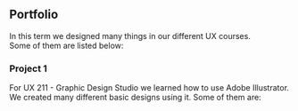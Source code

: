 ## Portfolio

In this term we designed many things in our different UX courses. </br>
Some of them are listed below: </br>

### Project 1
For UX 211 - Graphic Design Studio we learned how to use Adobe Illustrator.</br>
We created many different basic designs using it.
Some of them are: 
